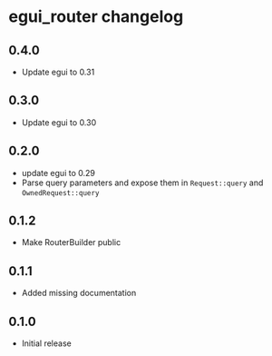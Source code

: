 # egui_router changelog

## 0.4.0

- Update egui to 0.31

## 0.3.0

- Update egui to 0.30

## 0.2.0

- update egui to 0.29
- Parse query parameters and expose them in `Request::query` and `OwnedRequest::query`

## 0.1.2

- Make RouterBuilder public

## 0.1.1

- Added missing documentation

## 0.1.0

- Initial release
